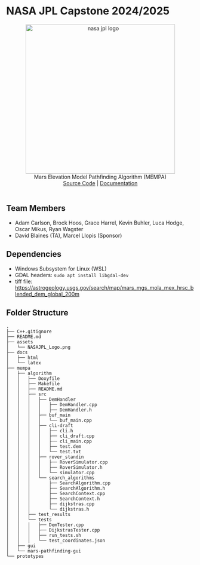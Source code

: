 # NASA JPL Capstone 2024/2025

<div align="center" >
  <img src="https://pasadena-library.net/teens/wp-content/blogs.dir/18/files/sites/18/2017/12/jpl.gif" alt="nasa jpl logo" height="400">
  <br/>
Mars Elevation Model Pathfinding Algorithm (MEMPA)
  <br/>
  <a href="https://github.com/lucakhodge/nasa-jpl-capstone-2024-2025/tree/main/mempa">Source Code</a> | <a href="https://github.com/lucakhodge/nasa-jpl-capstone-2024-2025/tree/main/docs">Documentation</a>
  <br/>
  <br/>
</div>

## Team Members

- Adam Carlson, Brock Hoos, Grace Harrel, Kevin Buhler, Luca Hodge, Oscar Mikus, Ryan Wagster
- David Blaines (TA),  Marcel Llopis (Sponsor)

## Dependencies

- Windows Subsystem for Linux (WSL)
- GDAL headers: ```sudo apt install libgdal-dev```
- tiff file: https://astrogeology.usgs.gov/search/map/mars_mgs_mola_mex_hrsc_blended_dem_global_200m

## Folder Structure
```
.
├── C++.gitignore
├── README.md
├── assets
│   └── NASAJPL_Logo.png
├── docs
│   ├── html
│   └── latex
├── mempa
│   ├── algorithm
│   │   ├── Doxyfile
│   │   ├── Makefile
│   │   ├── README.md
│   │   ├── src
│   │   │   ├── DemHandler
│   │   │   │   ├── DemHandler.cpp
│   │   │   │   ├── DemHandler.h
│   │   │   ├── buf_main
│   │   │   │   └── buf_main.cpp
│   │   │   ├── cli-draft
│   │   │   │   ├── cli.h
│   │   │   │   ├── cli_draft.cpp
│   │   │   │   ├── cli_main.cpp
│   │   │   │   ├── test.dem
│   │   │   │   └── test.txt
│   │   │   ├── rover_standin
│   │   │   │   ├── RoverSimulator.cpp
│   │   │   │   ├── RoverSimulator.h
│   │   │   │   └── simulator.cpp
│   │   │   └── search_algorithms
│   │   │       ├── SearchAlgorithm.cpp
│   │   │       ├── SearchAlgorithm.h
│   │   │       ├── SearchContext.cpp
│   │   │       ├── SearchContext.h
│   │   │       ├── dijkstras.cpp
│   │   │       └── dijkstras.h
│   │   ├── test_results
│   │   └── tests
│   │   │   ├── DemTester.cpp
│   │   │   ├── DijkstrasTester.cpp
│   │   │   ├── run_tests.sh
│   │   │   └── test_coordinates.json
│   ├── gui
│   └── mars-pathfinding-gui
└── prototypes
```
